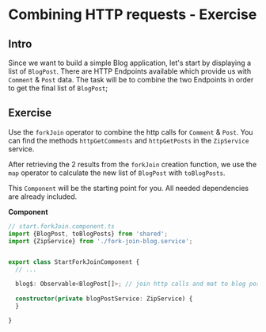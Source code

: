# Combining HTTP requests - Exercise

## Intro

Since we want to build a simple Blog application, let's start by displaying a list of `BlogPost`.
There are HTTP Endpoints available which provide us with `Comment` & `Post` data. The task will be to combine the two Endpoints in
order to get the final list of `BlogPost`;
 
## Exercise

Use the `forkJoin` operator to combine the http calls for `Comment` & `Post`.
You can find the methods `httpGetComments` and `httpGetPosts` in the `ZipService` service.
  
After retrieving the 2 results from the `forkJoin` creation function,
we use the `map` operator to calculate the new list of `BlogPost` with `toBlogPosts`.

This `Component` will be the starting point for you. All needed dependencies are already included.

**Component**
```Typescript
// start.forkJoin.component.ts 
import {BlogPost, toBlogPosts} from 'shared';
import {ZipService} from './fork-join-blog.service';


export class StartForkJoinComponent {
  // ...

  blog$: Observable<BlogPost[]>; // join http calls and mat to blog posts here 
  
  constructor(private blogPostService: ZipService) {
  }

}
```
